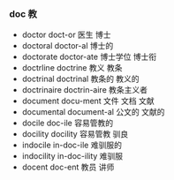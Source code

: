 ### doc  教

- doctor doct-or 医生 博士 
- doctoral doctor-al 博士的
- doctorate doctor-ate 博士学位 博士衔
- doctrline doctrine 教义  教条 
- doctrinal doctrinal 教条的 教义的
- doctrinaire doctrin-aire 教条主义者
- document docu-ment 文件 文档 文献
- documental document-al 公文的 文献的
- docile doc-ile 容易管教的
- docility docility 容易管教 驯良
- indocile in-doc-ile 难驯服的
- indocility in-doc-ility  难驯服
- docent doc-ent 教员 讲师